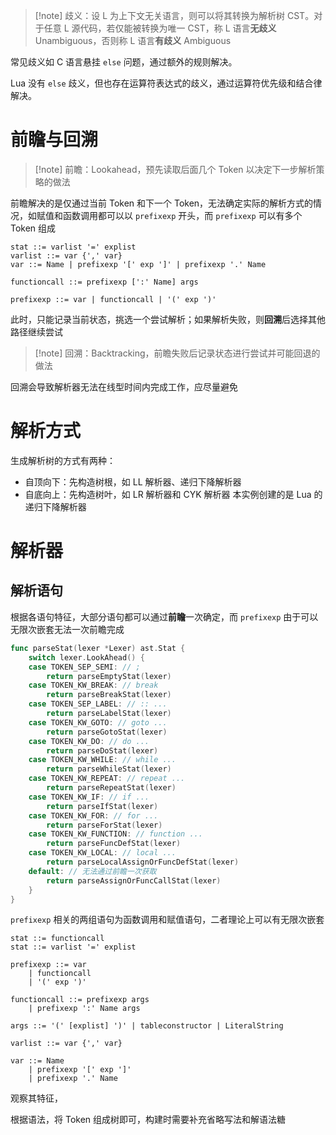 > [!note] 歧义：设 L 为上下文无关语言，则可以将其转换为解析树 CST。对于任意 L 源代码，若仅能被转换为唯一 CST，称 L 语言**无歧义**Unambiguous，否则称 L 语言**有歧义** Ambiguous

常见歧义如 C 语言悬挂 `else` 问题，通过额外的规则解决。

Lua 没有 `else` 歧义，但也存在运算符表达式的歧义，通过运算符优先级和结合律解决。
# 前瞻与回溯

> [!note] 前瞻：Lookahead，预先读取后面几个 Token 以决定下一步解析策略的做法

前瞻解决的是仅通过当前 Token 和下一个 Token，无法确定实际的解析方式的情况，如赋值和函数调用都可以以 `prefixexp` 开头，而 `prefixexp` 可以有多个 Token 组成

```ebnf
stat ::= varlist '=' explist
varlist ::= var {',' var}
var ::= Name | prefixexp '[' exp ']' | prefixexp '.' Name

functioncall ::= prefixexp [':' Name] args

prefixexp ::= var | functioncall | '(' exp ')'
```

此时，只能记录当前状态，挑选一个尝试解析；如果解析失败，则**回溯**后选择其他路径继续尝试

> [!note] 回溯：Backtracking，前瞻失败后记录状态进行尝试并可能回退的做法

回溯会导致解析器无法在线型时间内完成工作，应尽量避免
# 解析方式

生成解析树的方式有两种：
- 自顶向下：先构造树根，如 LL 解析器、递归下降解析器
- 自底向上：先构造树叶，如 LR 解析器和 CYK 解析器
本实例创建的是 Lua 的递归下降解析器
# 解析器
## 解析语句

根据各语句特征，大部分语句都可以通过**前瞻**一次确定，而 `prefixexp` 由于可以无限次嵌套无法一次前瞻完成

```go fold title:compiler/parser/parse_stat.go
func parseStat(lexer *Lexer) ast.Stat {
	switch lexer.LookAhead() {
	case TOKEN_SEP_SEMI: // ;
		return parseEmptyStat(lexer)
	case TOKEN_KW_BREAK: // break
		return parseBreakStat(lexer)
	case TOKEN_SEP_LABEL: // :: ...
		return parseLabelStat(lexer)
	case TOKEN_KW_GOTO: // goto ...
		return parseGotoStat(lexer)
	case TOKEN_KW_DO: // do ...
		return parseDoStat(lexer)
	case TOKEN_KW_WHILE: // while ...
		return parseWhileStat(lexer)
	case TOKEN_KW_REPEAT: // repeat ...
		return parseRepeatStat(lexer)
	case TOKEN_KW_IF: // if ...
		return parseIfStat(lexer)
	case TOKEN_KW_FOR: // for ...
		return parseForStat(lexer)
	case TOKEN_KW_FUNCTION: // function ...
		return parseFuncDefStat(lexer)
	case TOKEN_KW_LOCAL: // local ...
		return parseLocalAssignOrFuncDefStat(lexer)
	default: // 无法通过前瞻一次获取
		return parseAssignOrFuncCallStat(lexer)
	}
}
```

`prefixexp` 相关的两组语句为函数调用和赋值语句，二者理论上可以有无限次嵌套

```ebnf
stat ::= functioncall
stat ::= varlist '=' explist

prefixexp ::= var
    | functioncall
    | '(' exp ')'

functioncall ::= prefixexp args
    | prefixexp ':' Name args

args ::= '(' [explist] ')' | tableconstructor | LiteralString

varlist ::= var {',' var}

var ::= Name
    | prefixexp '[' exp ']'
    | prefixexp '.' Name
```

观察其特征，

根据语法，将 Token 组成树即可，构建时需要补充省略写法和解语法糖
